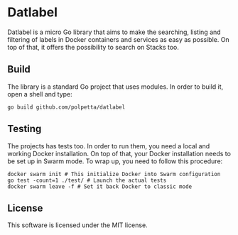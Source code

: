 Datlabel
===

Datlabel is a micro Go library that aims to make the searching, listing and
filtering of labels in Docker containers and services as easy as possible.
On top of that, it offers the possibility to search on Stacks too.

## Build
The library is a standard Go project that uses modules. In order to build it,
open a shell and type:
```shell script
go build github.com/polpetta/datlabel
```

## Testing
The projects has tests too. In order to run them, you need a local and
 working Docker installation. On top of that, your Docker installation needs
  to be set up in Swarm mode. To wrap up, you need to follow this procedure:
```shell script
docker swarm init # This initialize Docker into Swarm configuration
go test -count=1 ./test/ # Launch the actual tests
docker swarm leave -f # Set it back Docker to classic mode
```

## License

This software is licensed under the MIT license.